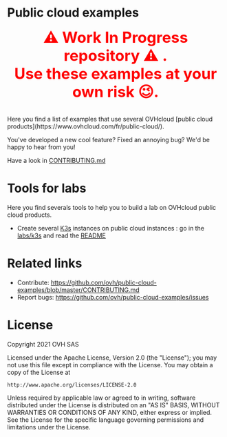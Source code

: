 # Public cloud examples

<div style="color: red;
    font-weight:700;
    font-size: 35px;text-align: center;">
⚠️ Work In Progress repository ⚠️ .</br>
Use these examples at your own risk 😉.
</div>
</br>
<br>
Here you find a list of examples that use several OVHcloud [public cloud products](https://www.ovhcloud.com/fr/public-cloud/). 
 
You've developed a new cool feature? Fixed an annoying bug? We'd be happy
to hear from you!
 
Have a look in [CONTRIBUTING.md](https://github.com/ovh/public-cloud-examples/blob/master/CONTRIBUTING.md)
 
# Tools for labs

Here you find severals tools to help you to build a lab on OVHcloud public cloud products.

 - Create several [K3s](https://k3s.io/) instances on public cloud instances : go in the [labs/k3s](./labs/labk3s/) and read the [README](./labs/labk3s/README.md)

# Related links
 
 * Contribute: https://github.com/ovh/public-cloud-examples/blob/master/CONTRIBUTING.md
 * Report bugs: https://github.com/ovh/public-cloud-examples/issues
 
# License
 
Copyright 2021 OVH SAS
 
Licensed under the Apache License, Version 2.0 (the "License");
you may not use this file except in compliance with the License.
You may obtain a copy of the License at
 
    http://www.apache.org/licenses/LICENSE-2.0
 
Unless required by applicable law or agreed to in writing, software
distributed under the License is distributed on an "AS IS" BASIS,
WITHOUT WARRANTIES OR CONDITIONS OF ANY KIND, either express or implied.
See the License for the specific language governing permissions and
limitations under the License.